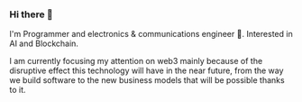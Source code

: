### Hi there 👋
I'm Programmer and electronics & communications engineer 🧙. Interested in AI and Blockchain.

I am currently focusing my attention on web3 mainly because of the disruptive effect this technology will have in the near future, from the way we build software to the new business models that will be possible thanks to it.

<!--
**luis-herasme/luis-herasme** is a ✨ _special_ ✨ repository because its `README.md` (this file) appears on your GitHub profile.

Here are some ideas to get you started:

- 🔭 I’m currently working on ...
- 🌱 I’m currently learning ...
- 👯 I’m looking to collaborate on ...
- 🤔 I’m looking for help with ...
- 💬 Ask me about ...
- 📫 How to reach me: ...
- 😄 Pronouns: ...
- ⚡ Fun fact: ...
-->
